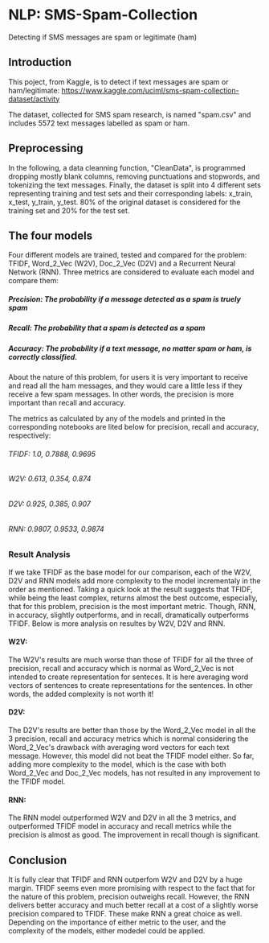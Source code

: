 # NLP: SMS-Spam-Collection
Detecting if SMS messages are spam or legitimate (ham)

## Introduction
This poject, from Kaggle, is to detect if text messages are spam or ham/legitimate:
https://www.kaggle.com/uciml/sms-spam-collection-dataset/activity

The dataset, collected for SMS spam research, is named "spam.csv" and includes 5572 text messages labelled as spam or ham. 

## Preprocessing
In the following, a data cleanning function, "CleanData", is programmed dropping mostly blank columns, removing punctuations and stopwords, and tokenizing the text messages. Finally, the dataset is split into 4 different sets representing training and test sets and their corresponding labels: x_train, x_test, y_train, y_test. 80% of the original dataset is considered for the training set and 20% for the test set.

## The four models

Four different models are trained, tested and compared for the problem: TFIDF, Word_2_Vec (W2V), Doc_2_Vec (D2V) and a Recurrent Neural Network (RNN). Three metrics are considered to evaluate each model and compare them:

##### Precision: The probability  if a message detected as a spam is truely spam
##### Recall: The probability that a spam is detected as a spam
##### Accuracy: The probability if a text message, no matter spam or ham, is correctly classified.

About the nature of this problem, for users it is very important to receive and read all the ham messages, and they would care a little less if they receive a few spam messages. In other words, the precision is more important than recall and accuracy.

The metrics as calculated by any of the models and printed in the corresponding notebooks are lited below for precision, recall and accuracy, respectively:


###### TFIDF:   1.0,    0.7888,   0.9695
###### W2V:    0.613, 0.354, 0.874
###### D2V:    0.925, 0.385, 0.907
###### RNN:    0.9807, 0.9533, 0.9874


### Result Analysis
If we take TFIDF as the base model for our comparison, each of the W2V, D2V and RNN models add
more complexity to the model incrementaly in the order as mentioned. Taking a quick look at the result suggests that TFIDF, while being the least complex, returns almost the best outcome, especially, that for this problem, precision is the most important metric. Though, RNN, in accuracy, slightly outperforms, and in recall, dramatically outperforms TFIDF. Below is more analysis on resultes by W2V, D2V and RNN.

#### W2V:
The W2V's results are much worse than those of TFIDF for all the three of precision, recall and accuracy which is normal as Word_2_Vec is not intended to create representation for senteces. It is here averaging word vectors of sentences to create representations for the sentences. In other words, the added complexity is not worth it!

#### D2V:
The D2V's results are better than those by the Word_2_Vec model in all the 3 precision, recall and accuracy metrics which is normal considering the Word_2_Vec's drawback with averaging word vectors for each text message. However, this model did not beat the TFIDF model either. So far, adding more complexity to the model, which is the case with both Word_2_Vec and Doc_2_Vec models, has not resulted in any improvement to the TFIDF model.

#### RNN:
The RNN model outperformed W2V and D2V in all the 3 metrics, and outperformed TFIDF model in accuracy and recall metrics while the precision is almost as good. The improvement in recall though is significant.

## Conclusion
It is fully clear that TFIDF and RNN outperfom W2V and D2V by a huge margin. TFIDF seems even more promising with respect to the fact that for the nature of this problem, precision outweighs recall. However, the RNN delivers better accuracy and much better recall at a cost of a slightly worse precision compared to TFIDF. These make RNN a great choice as well. Depending on the importance of either metric to the user, and the complexity of the models, either modedel could be applied.
